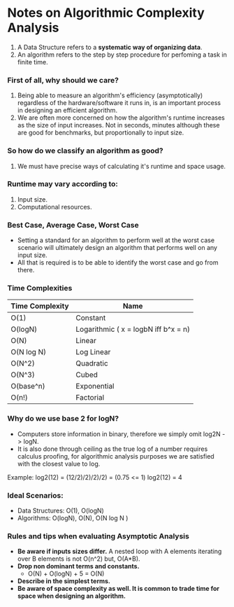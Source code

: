 # Notes on Algorithmic Complexity Analysis
1. A Data Structure refers to a **systematic way of organizing data**.
2. An algorithm refers to the step by step procedure for perfoming a task in finite time.

### First of all, why should we care?
1. Being able to measure an algorithm's efficiency (asymptotically) regardless of the hardware/software it runs in,
is an important process in designing an efficient algorithm.
2. We are often more concerned on how the algorithm's runtime increases as the size of input increases. Not in seconds, minutes
although these are good for benchmarks, but proportionally to input size.

### So how do we classify an algorithm as good?
1. We must have precise ways of calculating it's runtime and space usage.

### Runtime may vary according to:
1. Input size.
2. Computational resources.

### Best Case, Average Case, Worst Case
* Setting a standard for an algorithm to perform well at the worst case scenario
will ultimately design an algorithm that performs well on any input size.
* All that is required is to be able to identify the worst case and go from there.

### Time Complexities
| Time Complexity | Name |
| --------------- | ---- |
| O(1) | Constant
| O(logN) | Logarithmic ( x = logbN iff b^x = n)
| O(N) | Linear
| O(N log N) | Log Linear
| O(N^2) | Quadratic
| O(N^3) | Cubed
| O(base^n) | Exponential
| O(n!) | Factorial 

### Why do we use base 2 for logN?
* Computers store information in binary, therefore we simply omit log2N -> logN.
* It is also done through ceiling as the true log of a number requires calculus proofing, for algorithmic analysis purposes we are satisfied with the closest value to log.

Example: log2(12) = (12/2)/2)/2)/2) = (0.75 <= 1) log2(12) = 4

### Ideal Scenarios:
* Data Structures: O(1), O(logN)
* Algorithms: O(logN), O(N), O(N log N )

### Rules and tips when evaluating Asymptotic Analysis
* **Be aware if inputs sizes differ.** A nested loop with A elements iterating over B elements is not O(n^2) but, O(A*B).
* **Drop non dominant terms and constants.**
    * O(N) + O(logN) + 5 = O(N)
* **Describe in the simplest terms.**
* **Be aware of space complexity as well. It is common to trade time for space when designing an algorithm.**
